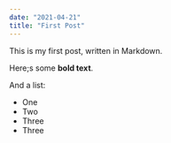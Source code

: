 ```yaml
---
date: "2021-04-21"
title: "First Post"
---
```


This is my first post, written in Markdown.

Here;s some __bold text__.

And a list:
* One
* Two
* Three
* Three